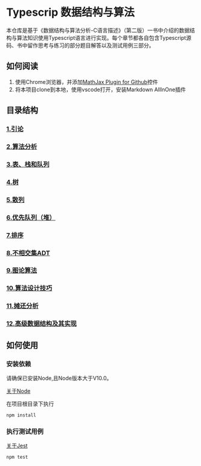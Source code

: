 # Typescrip 数据结构与算法

本仓库是基于《数据结构与算法分析-C语言描述》（第二版）一书中介绍的数据结构与算法知识使用Typescript语言进行实现。每个章节都各自包含Typescript源码、书中留作思考与练习的部分题目解答以及测试用例三部分。

## 如何阅读
1. 使用Chrome浏览器，并添加[MathJax Plugin for Github](https://chrome.google.com/webstore/detail/mathjax-plugin-for-github/ioemnmodlmafdkllaclgeombjnmnbima)控件
2. 将本项目clone到本地，使用vscode打开，安装Markdown AllInOne插件



## 目录结构

### [1.引论](https://github.com/qindagang/data-structures-and-algorithm-analysis-in-typescript/tree/master/Chapters/Chapter1-Introduction)
### [2.算法分析](https://github.com/qindagang/data-structures-and-algorithm-analysis-in-typescript/tree/master/Chapters/Chapter2-AlgorithmAnalysis)
### [3.表、栈和队列]()
### [4.树]()
### [5.散列]()
### [6.优先队列（堆）]()
### [7.排序]()
### [8.不相交集ADT]()
### [9.图论算法]()
### [10.算法设计技巧]()
### [11.摊还分析]()
### [12.高级数据结构及其实现]()


## 如何使用

### 安装依赖

请确保已安装Node,且Node版本大于V10.0。

[关于Node](https://nodejs.org/zh-cn/)


在项目根目录下执行

```
npm install
```

### 执行测试用例

[关于Jest](https://jestjs.io/)

```
npm test
```
